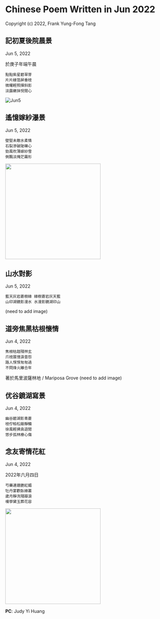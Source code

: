 # Chinese Poem Written in Jun 2022
Copyright (c) 2022, Frank Yung-Fong Tang

## 記初夏後院晨景
Jun 5, 2022

於庚子年端午晨
```
點點紫星碧翠芽
片片綠箔屏垂枝
微曙輕照揮斜影
淡露嫩抺悅閒心
```

![Jun5](https://lh3.googleusercontent.com/pw/AL9nZEUq37Sjl06imHh6QENRGr5W4UTvGJs8S8tjfPsqzlrPfdBdaog_LCbYTUslYEJbyvQhFlLUkcOyiJ6XrNf1BfoVV1QcxZXoj6Eg8LJevNmZ0D8vREd3ZUo7U1h-7XFRrwEhwiUXHHI7OP-HHXB9wrSF_w=w250-no)

## 遙憶嫁紗瀑景
Jun 5, 2022

```
壁堅未敵水柔情
石裂滲破陡礫心
勁風吹薄嫁紗雪
側飄淡掩茫霧形
```

<img src="https://scontent-sjc3-1.xx.fbcdn.net/v/t39.30808-6/285644946_10224041001105695_1698747449891636460_n.jpg?_nc_cat=103&ccb=1-7&_nc_sid=730e14&_nc_ohc=RoACCwlycj0AX8VI77s&_nc_ht=scontent-sjc3-1.xx&oh=00_AfAG_2Qf0ycptvd119rDWV5HgpEC9fjfUkBbFLixrW2smg&oe=6391EE80" width="300"  />

## 山水對影 
Jun 5, 2022
```
藍天灰岩蒼樹綠 綠樹蒼岩灰天藍
山印湖鏡影漫水 水漫影鏡湖印山
```
(need to add image)

## 道旁焦黑枯根懷情 
Jun 4, 2022
```
焦根枯趄殘林玄
爪枝展憶淚昔怨
路人𢞖𢞖匆匆過
不問烽火離合年
```
著於馬里波薩林地 / Mariposa Grove 
(need to add image)

## 优谷鏡湖寫景 
Jun 4, 2022
```
幽谷碧湖影青蒼
枝佇柏松蔽靜觴
徐風輕拂貪遊閒
悠步孤林療心傷
```
## 念友寄情花紅 
Jun 4, 2022

2022年六月四日
```
芍藥連牆艷紅媚
牡丹宴歡臥綠叢
歲月靜洗殘瓣淚
嘆學黛玉葬花容
```
<img src="https://scontent-sjc3-1.xx.fbcdn.net/v/t39.30808-6/286129317_10159835414119800_6510791870314112513_n.jpg?_nc_cat=100&ccb=1-7&_nc_sid=8bfeb9&_nc_ohc=r_t4Ndy1egAAX-Yyw1E&_nc_ht=scontent-sjc3-1.xx&oh=00_AfA12-juR2da2TKc41TE5vW6MfhJpKDov6blmi68e_6W6Q&oe=6392B655" width="300"  />

**PC**: Judy Yi Huang
